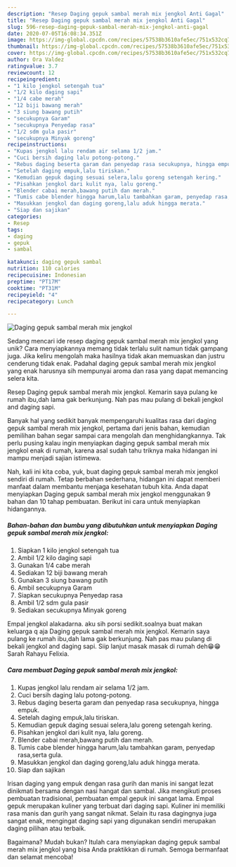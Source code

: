 ```yaml
---
description: "Resep Daging gepuk sambal merah mix jengkol Anti Gagal"
title: "Resep Daging gepuk sambal merah mix jengkol Anti Gagal"
slug: 596-resep-daging-gepuk-sambal-merah-mix-jengkol-anti-gagal
date: 2020-07-05T16:08:34.351Z
image: https://img-global.cpcdn.com/recipes/57538b3610afe5ec/751x532cq70/daging-gepuk-sambal-merah-mix-jengkol-foto-resep-utama.jpg
thumbnail: https://img-global.cpcdn.com/recipes/57538b3610afe5ec/751x532cq70/daging-gepuk-sambal-merah-mix-jengkol-foto-resep-utama.jpg
cover: https://img-global.cpcdn.com/recipes/57538b3610afe5ec/751x532cq70/daging-gepuk-sambal-merah-mix-jengkol-foto-resep-utama.jpg
author: Ora Valdez
ratingvalue: 3.7
reviewcount: 12
recipeingredient:
- "1 kilo jengkol setengah tua"
- "1/2 kilo daging sapi"
- "1/4 cabe merah"
- "12 biji bawang merah"
- "3 siung bawang putih"
- "secukupnya Garam"
- "secukupnya Penyedap rasa"
- "1/2 sdm gula pasir"
- "secukupnya Minyak goreng"
recipeinstructions:
- "Kupas jengkol lalu rendam air selama 1/2 jam."
- "Cuci bersih daging lalu potong-potong."
- "Rebus daging beserta garam dan penyedap rasa secukupnya, hingga empuk."
- "Setelah daging empuk,lalu tiriskan."
- "Kemudian gepuk daging sesuai selera,lalu goreng setengah kering."
- "Pisahkan jengkol dari kulit nya, lalu goreng."
- "Blender cabai merah,bawang putih dan merah."
- "Tumis cabe blender hingga harum,lalu tambahkan garam, penyedap rasa,serta gula."
- "Masukkan jengkol dan daging goreng,lalu aduk hingga merata."
- "Siap dan sajikan"
categories:
- Resep
tags:
- daging
- gepuk
- sambal

katakunci: daging gepuk sambal 
nutrition: 110 calories
recipecuisine: Indonesian
preptime: "PT17M"
cooktime: "PT31M"
recipeyield: "4"
recipecategory: Lunch

---
```



![Daging gepuk sambal merah mix jengkol](https://img-global.cpcdn.com/recipes/57538b3610afe5ec/751x532cq70/daging-gepuk-sambal-merah-mix-jengkol-foto-resep-utama.jpg)

Sedang mencari ide resep daging gepuk sambal merah mix jengkol yang unik? Cara menyiapkannya memang tidak terlalu sulit namun tidak gampang juga. Jika keliru mengolah maka hasilnya tidak akan memuaskan dan justru cenderung tidak enak. Padahal daging gepuk sambal merah mix jengkol yang enak harusnya sih mempunyai aroma dan rasa yang dapat memancing selera kita.

Resep Daging gepuk sambal merah mix jengkol. Kemarin saya pulang ke rumah ibu,dah lama gak berkunjung. Nah pas mau pulang di bekali jengkol and daging sapi.

Banyak hal yang sedikit banyak mempengaruhi kualitas rasa dari daging gepuk sambal merah mix jengkol, pertama dari jenis bahan, kemudian pemilihan bahan segar sampai cara mengolah dan menghidangkannya. Tak perlu pusing kalau ingin menyiapkan daging gepuk sambal merah mix jengkol enak di rumah, karena asal sudah tahu triknya maka hidangan ini mampu menjadi sajian istimewa.


Nah, kali ini kita coba, yuk, buat daging gepuk sambal merah mix jengkol sendiri di rumah. Tetap berbahan sederhana, hidangan ini dapat memberi manfaat dalam membantu menjaga kesehatan tubuh kita. Anda dapat menyiapkan Daging gepuk sambal merah mix jengkol menggunakan 9 bahan dan 10 tahap pembuatan. Berikut ini cara untuk menyiapkan hidangannya.

<!--inarticleads1-->

##### Bahan-bahan dan bumbu yang dibutuhkan untuk menyiapkan Daging gepuk sambal merah mix jengkol:

1. Siapkan 1 kilo jengkol setengah tua
1. Ambil 1/2 kilo daging sapi
1. Gunakan 1/4 cabe merah
1. Sediakan 12 biji bawang merah
1. Gunakan 3 siung bawang putih
1. Ambil secukupnya Garam
1. Siapkan secukupnya Penyedap rasa
1. Ambil 1/2 sdm gula pasir
1. Sediakan secukupnya Minyak goreng


Empal jengkol alakadarna. aku sih porsi sedikit.soalnya buat makan keluarga q aja Daging gepuk sambal merah mix jengkol. Kemarin saya pulang ke rumah ibu,dah lama gak berkunjung. Nah pas mau pulang di bekali jengkol and daging sapi. Siip lanjut masak masak di rumah deh😁😁 Sarah Rahayu Felixia. 

<!--inarticleads2-->

##### Cara membuat Daging gepuk sambal merah mix jengkol:

1. Kupas jengkol lalu rendam air selama 1/2 jam.
1. Cuci bersih daging lalu potong-potong.
1. Rebus daging beserta garam dan penyedap rasa secukupnya, hingga empuk.
1. Setelah daging empuk,lalu tiriskan.
1. Kemudian gepuk daging sesuai selera,lalu goreng setengah kering.
1. Pisahkan jengkol dari kulit nya, lalu goreng.
1. Blender cabai merah,bawang putih dan merah.
1. Tumis cabe blender hingga harum,lalu tambahkan garam, penyedap rasa,serta gula.
1. Masukkan jengkol dan daging goreng,lalu aduk hingga merata.
1. Siap dan sajikan


Irisan daging yang empuk dengan rasa gurih dan manis ini sangat lezat dinikmati bersama dengan nasi hangat dan sambal. Jika mengikuti proses pembuatan tradisional, pembuatan empal gepuk ini sangat lama. Empal gepuk merupakan kuliner yang terbuat dari daging sapi. Kuliner ini memiliki rasa manis dan gurih yang sangat nikmat. Selain itu rasa dagingnya juga sangat enak, mengingat daging sapi yang digunakan sendiri merupakan daging pilihan atau terbaik. 

Bagaimana? Mudah bukan? Itulah cara menyiapkan daging gepuk sambal merah mix jengkol yang bisa Anda praktikkan di rumah. Semoga bermanfaat dan selamat mencoba!
